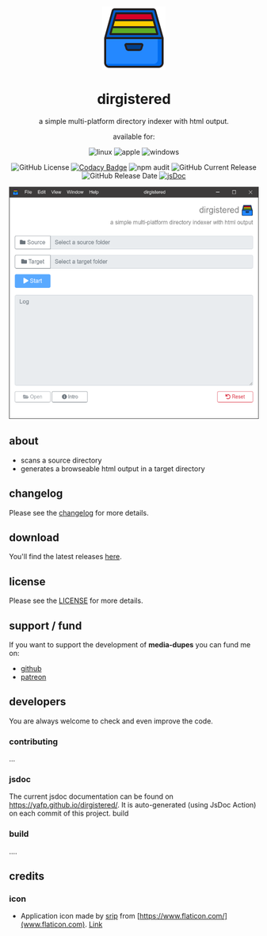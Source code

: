 <p align="center">
  <a href="#"><img src="https://raw.githubusercontent.com/yafp/dirgistered/master/.github/images/logo/128x128.png" width="128"></a>
</p>

<div align="center">
  <h1>dirgistered</h1>

a simple multi-platform directory indexer with html output.

available for:

![linux](https://raw.githubusercontent.com/yafp/media-dupes/master/.github/images/platform/linux_32x32.png)
![apple](https://raw.githubusercontent.com/yafp/media-dupes/master/.github/images/platform/apple_32x32.png)
![windows](https://raw.githubusercontent.com/yafp/media-dupes/master/.github/images/platform/windows_32x32.png)

![GitHub License](https://img.shields.io/github/license/yafp/dirgistered.svg)
[![Codacy Badge](https://api.codacy.com/project/badge/Grade/85d982224c5c463098dc6eea410fcccf)](https://www.codacy.com/manual/yafp/dirgistered?utm_source=github.com&amp;utm_medium=referral&amp;utm_content=yafp/dirgistered&amp;utm_campaign=Badge_Grade)
![npm audit](https://github.com/yafp/dirgistered/workflows/npm%20audit/badge.svg)
![GitHub Current Release](https://img.shields.io/github/release/yafp/dirgistered.svg?style=flat)
![GitHub Release Date](https://img.shields.io/github/release-date/yafp/dirgistered.svg?style=flat)
[![jsDoc](https://github.com/yafp/dirgistered/workflows/GitHub%20pages/badge.svg)](https://yafp.github.io/dirgistered/)

![ui](https://raw.githubusercontent.com/yafp/dirgistered/master/.github/images/screenshots/ui_latest.png)

</div>


## about
* scans a source directory
* generates a browseable html output in a target directory


## changelog
Please see the [changelog](docs/CHANGELOG.md) for more details.


## download
You'll find the latest releases [here](https://github.com/yafp/dirgistered/releases).


## license
Please see the [LICENSE](LICENSE) for more details.


## support / fund
If you want to support the development of **media-dupes** you can fund me on:

* [github](https://github.com/sponsors/yafp)
* [patreon](https://www.patreon.com/yafp)


## developers

You are always welcome to check and even improve the code.

### contributing
...

### jsdoc

The current jsdoc documentation can be found on https://yafp.github.io/dirgistered/. It is auto-generated (using JsDoc Action) on each commit of this project.
build

### build
....


## credits
### icon
* Application icon made by [srip](https://www.flaticon.com/authors/srip) from [https://www.flaticon.com/](www.flaticon.com). [Link](https://www.flaticon.com/free-icon/file-system_2345412?term=directory&page=1&position=24)
